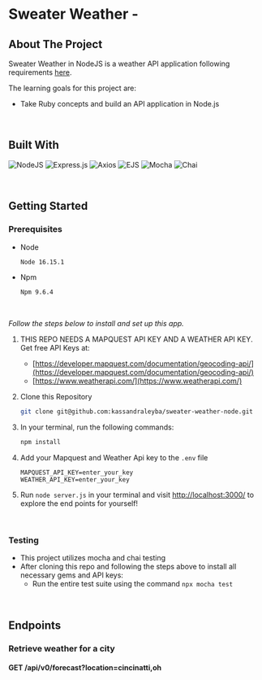 # Sweater Weather -

## About The Project

Sweater Weather in NodeJS is a weather API application following requirements [here](https://backend.turing.edu/module3/projects/sweater_weather/requirements).

The learning goals for this project are:

* Take Ruby concepts and build an API application in Node.js

<br />

## Built With

![NodeJS](https://img.shields.io/badge/node.js-6DA55F?style=for-the-badge&logo=node.js&logoColor=white)
![Express.js](https://img.shields.io/badge/express.js-%23404d59.svg?style=for-the-badge&logo=express&logoColor=%2361DAFB)
![Axios](https://img.shields.io/badge/Axios-%2345B8D8.svg?style=for-the-badge&logo=axios&logoColor=white)
![EJS](https://img.shields.io/badge/EJS-%23E74C3C.svg?style=for-the-badge&logo=ejs&logoColor=white)
![Mocha](https://img.shields.io/badge/Mocha-%238D6748.svg?style=for-the-badge&logo=mocha&logoColor=white)
![Chai](https://img.shields.io/badge/Chai-%23A30701.svg?style=for-the-badge&logo=chai&logoColor=white)

<br />

## Getting Started

### Prerequisites

* Node
  ```sh
  Node 16.15.1
  ```

* Npm
  ```sh
  Npm 9.6.4
  ```

<br />

_Follow the steps below to install and set up this app._

1. THIS REPO NEEDS A MAPQUEST API KEY AND A WEATHER API KEY. Get free API Keys at:
   - [https://developer.mapquest.com/documentation/geocoding-api/](https://developer.mapquest.com/documentation/geocoding-api/)
   - [https://www.weatherapi.com/](https://www.weatherapi.com/)

3. Clone this Repository
   ```sh
   git clone git@github.com:kassandraleyba/sweater-weather-node.git
   ```
4. In your terminal, run the following commands:
    ```sh
    npm install
    ```
5. Add your Mapquest and Weather Api key to the `.env` file
   ```.env
   MAPQUEST_API_KEY=enter_your_key
   WEATHER_API_KEY=enter_your_key
   ```
6. Run `node server.js` in your terminal and visit [http://localhost:3000/](http://localhost:3000/) to explore the end points for yourself!

<br />

### Testing

* This project utilizes mocha and chai testing
* After cloning this repo and following the steps above to install all necessary gems and API keys:
  * Run the entire test suite using the command `npx mocha test`

<br />

## Endpoints

### Retrieve weather for a city
#### GET /api/v0/forecast?location=cincinatti,oh
